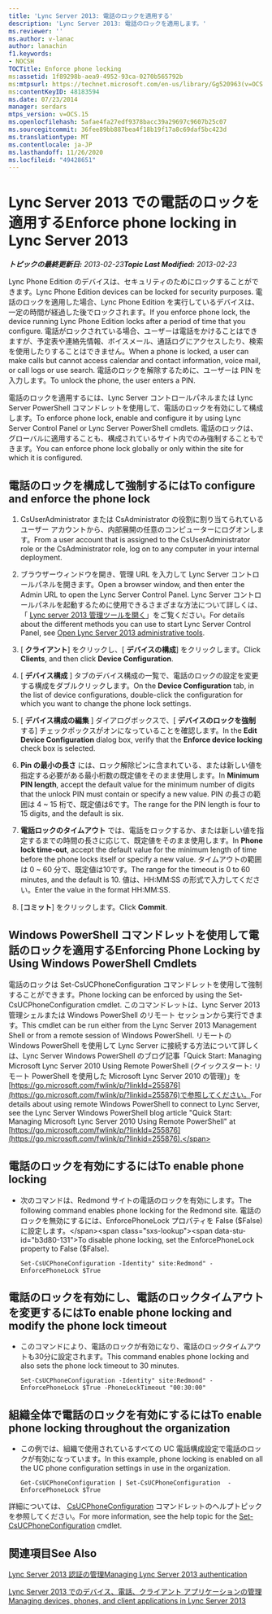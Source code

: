 ```yaml
---
title: 'Lync Server 2013: 電話のロックを適用する'
description: 'Lync Server 2013: 電話のロックを適用します。'
ms.reviewer: ''
ms.author: v-lanac
author: lanachin
f1.keywords:
- NOCSH
TOCTitle: Enforce phone locking
ms:assetid: 1f89298b-aea9-4952-93ca-0270b565792b
ms:mtpsurl: https://technet.microsoft.com/en-us/library/Gg520963(v=OCS.15)
ms:contentKeyID: 48183594
ms.date: 07/23/2014
manager: serdars
mtps_version: v=OCS.15
ms.openlocfilehash: 5afae4fa27edf9378bacc39a29697c9607b25c07
ms.sourcegitcommit: 36fee89bb887bea4f18b19f17a8c69daf5bc423d
ms.translationtype: MT
ms.contentlocale: ja-JP
ms.lasthandoff: 11/26/2020
ms.locfileid: "49428651"
---
```

# <a name="enforce-phone-locking-in-lync-server-2013"></a><span data-ttu-id="b3d80-103">Lync Server 2013 での電話のロックを適用する</span><span class="sxs-lookup"><span data-stu-id="b3d80-103">Enforce phone locking in Lync Server 2013</span></span>

<div data-xmlns="http://www.w3.org/1999/xhtml">

<div class="topic" data-xmlns="http://www.w3.org/1999/xhtml" data-msxsl="urn:schemas-microsoft-com:xslt" data-cs="https://msdn.microsoft.com/">

<div data-asp="https://msdn2.microsoft.com/asp">



</div>

<div id="mainSection">

<div id="mainBody"><span data-ttu-id="b3d80-104">

<span> </span></span><span class="sxs-lookup"><span data-stu-id="b3d80-104">

<span> </span></span></span>

<span data-ttu-id="b3d80-105">_**トピックの最終更新日:** 2013-02-23_</span><span class="sxs-lookup"><span data-stu-id="b3d80-105">_**Topic Last Modified:** 2013-02-23_</span></span>

<span data-ttu-id="b3d80-106">Lync Phone Edition のデバイスは、セキュリティのためにロックすることができます。</span><span class="sxs-lookup"><span data-stu-id="b3d80-106">Lync Phone Edition devices can be locked for security purposes.</span></span> <span data-ttu-id="b3d80-107">電話のロックを適用した場合、Lync Phone Edition を実行しているデバイスは、一定の時間が経過した後でロックされます。</span><span class="sxs-lookup"><span data-stu-id="b3d80-107">If you enforce phone lock, the device running Lync Phone Edition locks after a period of time that you configure.</span></span> <span data-ttu-id="b3d80-108">電話がロックされている場合、ユーザーは電話をかけることはできますが、予定表や連絡先情報、ボイスメール、通話ログにアクセスしたり、検索を使用したりすることはできません。</span><span class="sxs-lookup"><span data-stu-id="b3d80-108">When a phone is locked, a user can make calls but cannot access calendar and contact information, voice mail, or call logs or use search.</span></span> <span data-ttu-id="b3d80-109">電話のロックを解除するために、ユーザーは PIN を入力します。</span><span class="sxs-lookup"><span data-stu-id="b3d80-109">To unlock the phone, the user enters a PIN.</span></span>

<span data-ttu-id="b3d80-110">電話のロックを適用するには、Lync Server コントロールパネルまたは Lync Server PowerShell コマンドレットを使用して、電話のロックを有効にして構成します。</span><span class="sxs-lookup"><span data-stu-id="b3d80-110">To enforce phone lock, enable and configure it by using Lync Server Control Panel or Lync Server PowerShell cmdlets.</span></span> <span data-ttu-id="b3d80-111">電話のロックは、グローバルに適用することも、構成されているサイト内でのみ強制することもできます。</span><span class="sxs-lookup"><span data-stu-id="b3d80-111">You can enforce phone lock globally or only within the site for which it is configured.</span></span>

<div>

## <a name="to-configure-and-enforce-the-phone-lock"></a><span data-ttu-id="b3d80-112">電話のロックを構成して強制するには</span><span class="sxs-lookup"><span data-stu-id="b3d80-112">To configure and enforce the phone lock</span></span>

1.  <span data-ttu-id="b3d80-113">CsUserAdministrator または CsAdministrator の役割に割り当てられているユーザー アカウントから、内部展開の任意のコンピューターにログオンします。</span><span class="sxs-lookup"><span data-stu-id="b3d80-113">From a user account that is assigned to the CsUserAdministrator role or the CsAdministrator role, log on to any computer in your internal deployment.</span></span>

2.  <span data-ttu-id="b3d80-114">ブラウザーウィンドウを開き、管理 URL を入力して Lync Server コントロールパネルを開きます。</span><span class="sxs-lookup"><span data-stu-id="b3d80-114">Open a browser window, and then enter the Admin URL to open the Lync Server Control Panel.</span></span> <span data-ttu-id="b3d80-115">Lync Server コントロールパネルを起動するために使用できるさまざまな方法について詳しくは、「 [Lync server 2013 管理ツールを開く](lync-server-2013-open-lync-server-administrative-tools.md)」をご覧ください。</span><span class="sxs-lookup"><span data-stu-id="b3d80-115">For details about the different methods you can use to start Lync Server Control Panel, see [Open Lync Server 2013 administrative tools](lync-server-2013-open-lync-server-administrative-tools.md).</span></span>

3.  <span data-ttu-id="b3d80-116">[ **クライアント**] をクリックし、[ **デバイスの構成**] をクリックします。</span><span class="sxs-lookup"><span data-stu-id="b3d80-116">Click **Clients**, and then click **Device Configuration**.</span></span>

4.  <span data-ttu-id="b3d80-117">[ **デバイス構成** ] タブのデバイス構成の一覧で、電話のロックの設定を変更する構成をダブルクリックします。</span><span class="sxs-lookup"><span data-stu-id="b3d80-117">On the **Device Configuration** tab, in the list of device configurations, double-click the configuration for which you want to change the phone lock settings.</span></span>

5.  <span data-ttu-id="b3d80-118">[ **デバイス構成の編集** ] ダイアログボックスで、[ **デバイスのロックを強制** する] チェックボックスがオンになっていることを確認します。</span><span class="sxs-lookup"><span data-stu-id="b3d80-118">In the **Edit Device Configuration** dialog box, verify that the **Enforce device locking** check box is selected.</span></span>

6.  <span data-ttu-id="b3d80-119">**Pin の最小の長さ** には、ロック解除ピンに含まれている、または新しい値を指定する必要がある最小桁数の既定値をそのまま使用します。</span><span class="sxs-lookup"><span data-stu-id="b3d80-119">In **Minimum PIN length**, accept the default value for the minimum number of digits that the unlock PIN must contain or specify a new value.</span></span> <span data-ttu-id="b3d80-120">PIN の長さの範囲は 4 ~ 15 桁で、既定値は6です。</span><span class="sxs-lookup"><span data-stu-id="b3d80-120">The range for the PIN length is four to 15 digits, and the default is six.</span></span>

7.  <span data-ttu-id="b3d80-121">**電話ロックのタイムアウト** では、電話をロックするか、または新しい値を指定するまでの時間の長さに応じて、既定値をそのまま使用します。</span><span class="sxs-lookup"><span data-stu-id="b3d80-121">In **Phone lock time-out**, accept the default value for the minimum length of time before the phone locks itself or specify a new value.</span></span> <span data-ttu-id="b3d80-122">タイムアウトの範囲は 0 ~ 60 分で、既定値は10です。</span><span class="sxs-lookup"><span data-stu-id="b3d80-122">The range for the timeout is 0 to 60 minutes, and the default is 10.</span></span> <span data-ttu-id="b3d80-123">値は、HH:MM:SS の形式で入力してください。</span><span class="sxs-lookup"><span data-stu-id="b3d80-123">Enter the value in the format HH:MM:SS.</span></span>

8.  <span data-ttu-id="b3d80-124">[**コミット**] をクリックします。</span><span class="sxs-lookup"><span data-stu-id="b3d80-124">Click **Commit**.</span></span>

</div>

<div>

## <a name="enforcing-phone-locking-by-using-windows-powershell-cmdlets"></a><span data-ttu-id="b3d80-125">Windows PowerShell コマンドレットを使用して電話のロックを適用する</span><span class="sxs-lookup"><span data-stu-id="b3d80-125">Enforcing Phone Locking by Using Windows PowerShell Cmdlets</span></span>

<span data-ttu-id="b3d80-126">電話のロックは Set-CsUCPhoneConfiguration コマンドレットを使用して強制することができます。</span><span class="sxs-lookup"><span data-stu-id="b3d80-126">Phone locking can be enforced by using the Set-CsUCPhoneConfiguration cmdlet.</span></span> <span data-ttu-id="b3d80-127">このコマンドレットは、Lync Server 2013 管理シェルまたは Windows PowerShell のリモート セッションから実行できます。</span><span class="sxs-lookup"><span data-stu-id="b3d80-127">This cmdlet can be run either from the Lync Server 2013 Management Shell or from a remote session of Windows PowerShell.</span></span> <span data-ttu-id="b3d80-128">リモートの Windows PowerShell を使用して Lync Server に接続する方法について詳しくは、Lync Server Windows PowerShell のブログ記事「Quick Start: Managing Microsoft Lync Server 2010 Using Remote PowerShell (クイックスタート: リモート PowerShell を使用した Microsoft Lync Server 2010 の管理)」を[https://go.microsoft.com/fwlink/p/?linkId=255876](https://go.microsoft.com/fwlink/p/?linkid=255876)で参照してください。</span><span class="sxs-lookup"><span data-stu-id="b3d80-128">For details about using remote Windows PowerShell to connect to Lync Server, see the Lync Server Windows PowerShell blog article "Quick Start: Managing Microsoft Lync Server 2010 Using Remote PowerShell" at [https://go.microsoft.com/fwlink/p/?linkId=255876](https://go.microsoft.com/fwlink/p/?linkid=255876).</span></span>

<div>

## <a name="to-enable-phone-locking"></a><span data-ttu-id="b3d80-129">電話のロックを有効にするには</span><span class="sxs-lookup"><span data-stu-id="b3d80-129">To enable phone locking</span></span>

  - <span data-ttu-id="b3d80-130">次のコマンドは、Redmond サイトの電話のロックを有効にします。</span><span class="sxs-lookup"><span data-stu-id="b3d80-130">The following command enables phone locking for the Redmond site.</span></span> <span data-ttu-id="b3d80-131">電話のロックを無効にするには、EnforcePhoneLock プロパティを False ($False) に設定します。</span><span class="sxs-lookup"><span data-stu-id="b3d80-131">To disable phone locking, set the EnforcePhoneLock property to False ($False).</span></span>
    
        Set-CsUCPhoneConfiguration -Identity" site:Redmond" -EnforcePhoneLock $True

</div>

<div>

## <a name="to-enable-phone-locking-and-modify-the-phone-lock-timeout"></a><span data-ttu-id="b3d80-132">電話のロックを有効にし、電話のロックタイムアウトを変更するには</span><span class="sxs-lookup"><span data-stu-id="b3d80-132">To enable phone locking and modify the phone lock timeout</span></span>

  - <span data-ttu-id="b3d80-133">このコマンドにより、電話のロックが有効になり、電話のロックタイムアウトも30分に設定されます。</span><span class="sxs-lookup"><span data-stu-id="b3d80-133">This command enables phone locking and also sets the phone lock timeout to 30 minutes.</span></span>
    
        Set-CsUCPhoneConfiguration -Identity" site:Redmond" -EnforcePhoneLock $True -PhoneLockTimeout "00:30:00"

</div>

<div>

## <a name="to-enable-phone-locking-throughout-the-organization"></a><span data-ttu-id="b3d80-134">組織全体で電話のロックを有効にするには</span><span class="sxs-lookup"><span data-stu-id="b3d80-134">To enable phone locking throughout the organization</span></span>

  - <span data-ttu-id="b3d80-135">この例では、組織で使用されているすべての UC 電話構成設定で電話のロックが有効になっています。</span><span class="sxs-lookup"><span data-stu-id="b3d80-135">In this example, phone locking is enabled on all the UC phone configuration settings in use in the organization.</span></span>
    
        Get-CsUCPhoneConfiguration | Set-CsUCPhoneConfiguration  -EnforcePhoneLock $True

</div>

<span data-ttu-id="b3d80-136">詳細については、 [CsUCPhoneConfiguration](https://docs.microsoft.com/powershell/module/skype/Set-CsUCPhoneConfiguration) コマンドレットのヘルプトピックを参照してください。</span><span class="sxs-lookup"><span data-stu-id="b3d80-136">For more information, see the help topic for the [Set-CsUCPhoneConfiguration](https://docs.microsoft.com/powershell/module/skype/Set-CsUCPhoneConfiguration) cmdlet.</span></span>

</div>

<div>

## <a name="see-also"></a><span data-ttu-id="b3d80-137">関連項目</span><span class="sxs-lookup"><span data-stu-id="b3d80-137">See Also</span></span>


[<span data-ttu-id="b3d80-138">Lync Server 2013 認証の管理</span><span class="sxs-lookup"><span data-stu-id="b3d80-138">Managing Lync Server 2013 authentication</span></span>](lync-server-2013-managing-lync-server-authentication.md)  


[<span data-ttu-id="b3d80-139">Lync Server 2013 でのデバイス、電話、クライアント アプリケーションの管理</span><span class="sxs-lookup"><span data-stu-id="b3d80-139">Managing devices, phones, and client applications in Lync Server 2013</span></span>](lync-server-2013-managing-devices-phones-and-client-applications.md)  
  

<span data-ttu-id="b3d80-140"></div>

</div>

<span> </span>

</div>

</div>

</span><span class="sxs-lookup"><span data-stu-id="b3d80-140"></div>

</div>

<span> </span>

</div>

</div>

</span></span></div>


